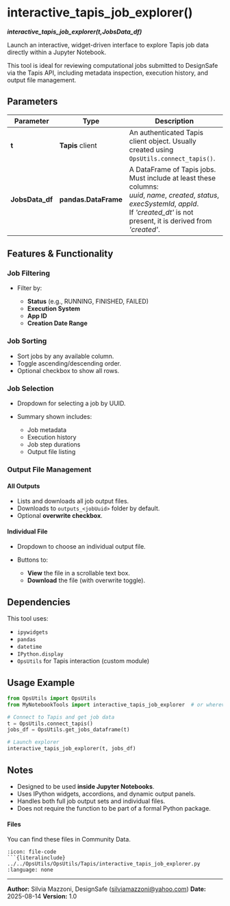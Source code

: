 # interactive_tapis_job_explorer()
***interactive_tapis_job_explorer(t,JobsData_df)***

Launch an interactive, widget-driven interface to explore Tapis job data directly within a Jupyter Notebook.

This tool is ideal for reviewing computational jobs submitted to DesignSafe via the Tapis API, including metadata inspection, execution history, and output file management.

## Parameters

| Parameter     | Type               | Description                                                                                                                                                                                           |
| ------------- | ------------------ | ----------------------------------------------------------------------------------------------------------------------------------------------------------------------------------------------------- |
| **t**           | **Tapis** client     | An authenticated Tapis client object. Usually created using `OpsUtils.connect_tapis()`.                                                                                                               |
| **JobsData_df** | **pandas.DataFrame** | A DataFrame of Tapis jobs. Must include at least these columns:<br>*uuid*, *name*, *created*, *status*, *execSystemId*, *appId*.<br>If *'created_dt'* is not present, it is derived from *'created'*. |


## Features & Functionality

### Job Filtering

* Filter by:

  * **Status** (e.g., RUNNING, FINISHED, FAILED)
  * **Execution System**
  * **App ID**
  * **Creation Date Range**

### Job Sorting

* Sort jobs by any available column.
* Toggle ascending/descending order.
* Optional checkbox to show all rows.

### Job Selection

* Dropdown for selecting a job by UUID.
* Summary shown includes:

  * Job metadata
  * Execution history
  * Job step durations
  * Output file listing

###  Output File Management

#### All Outputs

* Lists and downloads all job output files.
* Downloads to `outputs_<jobUuid>` folder by default.
* Optional **overwrite checkbox**.

#### Individual File

* Dropdown to choose an individual output file.
* Buttons to:

  * **View** the file in a scrollable text box.
  * **Download** the file (with overwrite toggle).

##  Dependencies

This tool uses:

* `ipywidgets`
* `pandas`
* `datetime`
* `IPython.display`
* `OpsUtils` for Tapis interaction (custom module)


##  Usage Example

```python
from OpsUtils import OpsUtils
from MyNotebookTools import interactive_tapis_job_explorer  # or wherever you've defined it

# Connect to Tapis and get job data
t = OpsUtils.connect_tapis()
jobs_df = OpsUtils.get_jobs_dataframe(t)

# Launch explorer
interactive_tapis_job_explorer(t, jobs_df)
```


## Notes

* Designed to be used **inside Jupyter Notebooks**.
* Uses IPython widgets, accordions, and dynamic output panels.
* Handles both full job output sets and individual files.
* Does not require the function to be part of a formal Python package.


#### Files
You can find these files in Community Data.

```{dropdown} interactive_tapis_job_explorer.py
:icon: file-code
```{literalinclude} ../../OpsUtils/OpsUtils/Tapis/interactive_tapis_job_explorer.py
:language: none
```


---

**Author:** Silvia Mazzoni, DesignSafe (silviamazzoni@yahoo.com)
**Date:** 2025-08-14
**Version:** 1.0